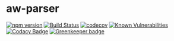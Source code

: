 # aw-parser

[![npm version](https://badge.fury.io/js/aw-parser.svg)](https://badge.fury.io/js/aw-parser) [![Build Status](https://travis-ci.org/afterwriting/aw-parser.svg?branch=master)](https://travis-ci.org/afterwriting/aw-parser) [![codecov](https://codecov.io/gh/afterwriting/aw-parser/branch/master/graph/badge.svg)](https://codecov.io/gh/afterwriting/aw-parser) [![Known Vulnerabilities](https://snyk.io/test/github/afterwriting/aw-parser/badge.svg)](https://snyk.io/test/github/afterwriting/aw-parser) [![Codacy Badge](https://api.codacy.com/project/badge/Grade/296bc52bef304c8e8dd7ad35aa357964)](https://www.codacy.com/app/ifrost/aw-parser?utm_source=github.com&amp;utm_medium=referral&amp;utm_content=afterwriting/aw-parser&amp;utm_campaign=Badge_Grade) [![Greenkeeper badge](https://badges.greenkeeper.io/afterwriting/aw-parser.svg)](https://greenkeeper.io/)
